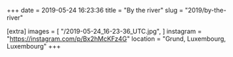 +++
date = 2019-05-24 16:23:36
title = "By the river"
slug = "2019/by-the-river"

[extra]
images = [
    "/2019-05-24_16-23-36_UTC.jpg",
]
instagram = "https://instagram.com/p/Bx2hMcKFz4G"
location = "Grund, Luxembourg, Luxembourg"
+++

